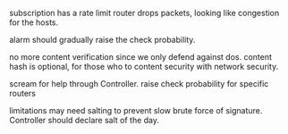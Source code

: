 subscription
  has a rate limit
  router drops packets, looking like congestion for the hosts.

alarm should gradually raise the check probability. 

no more content verification
  since we only defend against dos. 
  content hash is optional, for those who to content security with network security. 

scream for help
  through Controller. 
  raise check probability for specific routers

limitations
  may need salting to prevent slow brute force of signature. Controller should declare salt of the day. 
